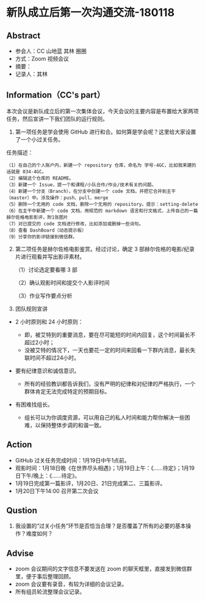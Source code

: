# 新队成立后第一次沟通交流-180118
## Abstract
- 参会人：CC 山地蓝 其林 圈圈
- 方式：Zoom 视频会议
- 摘要：
- 记录人：其林

## Information（CC's part）

本次会议是新队成立后的第一次集体会议，今天会议的主要内容是布置给大家两项任务，然后宣讲一下我们团队的运行规则。

1. 第一项任务是学会使用 GitHub 进行和合。如何算是学会呢？这里给大家设置了一个小过关任务。

  任务描述：

    （1）在自己的个人账户内，新建一个 repository 仓库，命名为 学号-4GC，比如我来建的话就是 034-4GC。
    （2）编辑这个仓库的 README。
    （3）新建一个 Issue，提一个和课程/小队合作/作业/技术有关的问题。
    （4）新建一个分支（Branch），在分支中创建一个 code 文档，并把它合并到主干（master）中。涉及操作：push、pull、merge
    （5）删除一个无用的 code 文档，删除一个无用的 repository。提示：setting-delete
    （6）在主干中新建一个 code 文档，用规范的 markdown 语言和行文格式，上传自己的一篇赫尔佐格电影影评，附1张图片
    （7）对已提交的 code 文档进行修改，比如添加或删掉一些词句。
    （8）查看 DashBoard（动态提示板）
    （9）分享你的影评链接到微信群。
    
2. 第二项任务是赫尔佐格电影鉴赏。经过讨论，确定 3 部赫尔佐格的电影/纪录片进行观看并写出影评素材。

      （1）讨论选定要看哪 3 部
      
      （2）确认观影时间和提交个人影评时间
      
      （3）作业写作要点分析
    
    

3. 团队规则宣讲

- 2 小时原则和 24 小时原则：
  - 即，被艾特到的重要消息，要在尽可能短的时间内回复，这个时间最长不超过2小时；
  - 没被艾特的情况下，一天也要花一定的时间来回看一下群内消息，最长失联时间不超过24小时。
  
- 要有纪律意识和诚信意识。
  - 所有的经验教训都告诉我们，没有严明的纪律和对纪律的严格执行，一个群体肯定无法完成特定的预期目标。
 
- 有困难找组长。
  - 组长可以为你调度资源，可以用自己的私人时间和能力帮你解决一些困难，以保持整体步调的和谐一致。

## Action

- GitHub 过关任务完成时间：1月19日中午1点前。
- 观影时间：1月18日晚《在世界尽头相遇》；1月19日上午：《……待定》；1月19日下午/晚上：《……待定》。
- 1月19日完成第一篇影评，1月20日、21日完成第二、三篇影评。
- 1月20日下午14:00 召开第二次会议


## Qustion

1. 我设置的“过关小任务”环节是否恰当合理？是否覆盖了所有的必要的基本操作？难度如何？

## Advise
- zoom 会议期间的文字信息不要发送在 zoom 的聊天框里，直接发到微信群里，便于事后整理回顾。
- zoom 会议要有录音，有较为详细的会议记录。
- 所有组员轮流整理会议记录。
